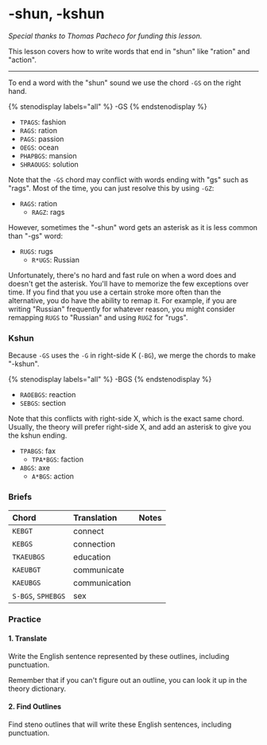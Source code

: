 # -shun, -kshun

_Special thanks to Thomas Pacheco for funding this lesson._

This lesson covers how to write words that end in "shun" like "ration" and "action".

-------

To end a word with the "shun" sound we use the chord `-GS` on the right hand.

{% stenodisplay labels="all" %}
-GS
{% endstenodisplay %}

* `TPAGS`: fashion
* `RAGS`: ration
* `PAGS`: passion
* `OEGS`: ocean
* `PHAPBGS`: mansion
* `SHRAOUGS`: solution

Note that the `-GS` chord may conflict with words ending with "gs" such as "rags". Most of the time, you can just resolve this by using `-GZ`:

* `RAGS`: ration
  - `RAGZ`: rags

However, sometimes the "-shun" word gets an asterisk as it is less common than "-gs" word:

* `RUGS`: rugs
  - `R*UGS`: Russian

Unfortunately, there's no hard and fast rule on when a word does and doesn't get the asterisk. You'll have to memorize the few exceptions over time. If you find that you use a certain stroke more often than the alternative, you do have the ability to remap it. For example, if you are writing "Russian" frequently for whatever reason, you might consider remapping `RUGS` to "Russian" and using `RUGZ` for "rugs".

### Kshun

Because `-GS` uses the `-G` in right-side K (`-BG`), we merge the chords to make "-kshun".

{% stenodisplay labels="all" %}
-BGS
{% endstenodisplay %}

- `RAOEBGS`: reaction
- `SEBGS`: section

Note that this conflicts with right-side X, which is the exact same chord. Usually, the theory will prefer right-side X, and add an asterisk to give you the kshun ending.

- `TPABGS`: fax
  - `TPA*BGS`: faction
- `ABGS`: axe
  - `A*BGS`: action

### Briefs

|   Chord    |  Translation  | Notes |
| :--------- | :------------ | :---- |
| `KEBGT`    | connect       |       |
| `KEBGS`    | connection    |       |
| `TKAEUBGS` | education     |       |
| `KAEUBGT`  | communicate   |       |
| `KAEUBGS`  | communication |       |
| `S-BGS`, `SPHEBGS` | sex   |       |       

### Practice

#### 1. Translate

Write the English sentence represented by these outlines, including punctuation.


Remember that if you can't figure out an outline, you can look it up in the theory dictionary.

#### 2. Find Outlines

Find steno outlines that will write these English sentences, including punctuation.
